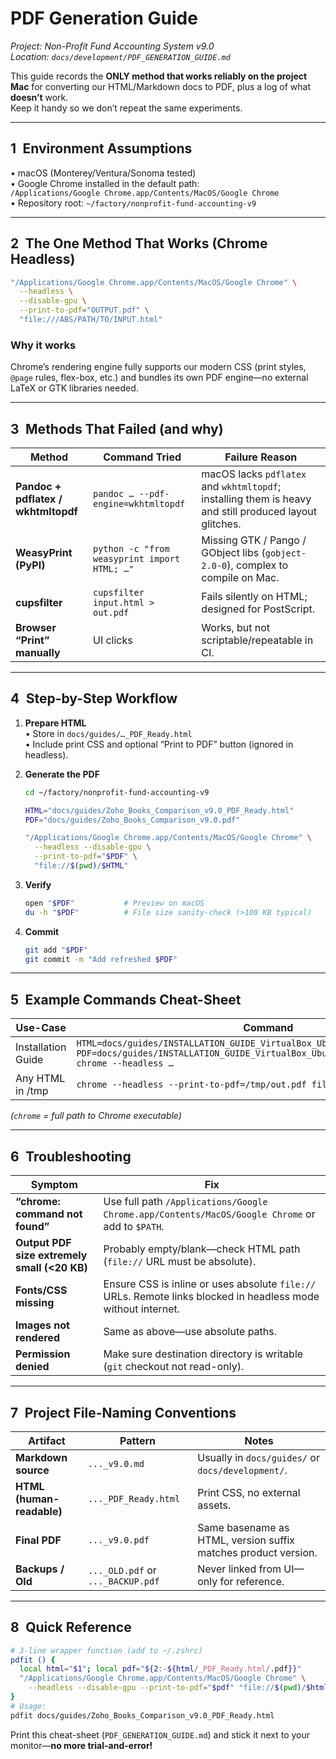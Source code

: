 # PDF Generation Guide  
*Project: Non-Profit Fund Accounting System v9.0*  
*Location: `docs/development/PDF_GENERATION_GUIDE.md`*  

This guide records the **ONLY method that works reliably on the project Mac** for converting our HTML/Markdown docs to PDF, plus a log of what **doesn’t** work.  
Keep it handy so we don’t repeat the same experiments.

---

## 1 Environment Assumptions
• macOS (Monterey/Ventura/Sonoma tested)  
• Google Chrome installed in the default path:  
`/Applications/Google Chrome.app/Contents/MacOS/Google Chrome`  
• Repository root: `~/factory/nonprofit-fund-accounting-v9`

---

## 2 The One Method That Works (Chrome Headless)

```bash
"/Applications/Google Chrome.app/Contents/MacOS/Google Chrome" \
  --headless \
  --disable-gpu \
  --print-to-pdf="OUTPUT.pdf" \
  "file:///ABS/PATH/TO/INPUT.html"
```

### Why it works
Chrome’s rendering engine fully supports our modern CSS (print styles, `@page` rules, flex-box, etc.) and bundles its own PDF engine—no external LaTeX or GTK libraries needed.

---

## 3 Methods That **Failed** (and why)

| Method | Command Tried | Failure Reason |
|--------|---------------|----------------|
| **Pandoc + pdflatex / wkhtmltopdf** | `pandoc … --pdf-engine=wkhtmltopdf` | macOS lacks `pdflatex` and `wkhtmltopdf`; installing them is heavy and still produced layout glitches. |
| **WeasyPrint (PyPI)** | `python -c "from weasyprint import HTML; …"` | Missing GTK / Pango / GObject libs (`gobject-2.0-0`), complex to compile on Mac. |
| **cupsfilter** | `cupsfilter input.html > out.pdf` | Fails silently on HTML; designed for PostScript. |
| **Browser “Print” manually** | UI clicks | Works, but not scriptable/repeatable in CI. |

---

## 4 Step-by-Step Workflow

1. **Prepare HTML**  
   • Store in `docs/guides/…_PDF_Ready.html`  
   • Include print CSS and optional “Print to PDF” button (ignored in headless).  

2. **Generate the PDF**  
   ```bash
   cd ~/factory/nonprofit-fund-accounting-v9

   HTML="docs/guides/Zoho_Books_Comparison_v9.0_PDF_Ready.html"
   PDF="docs/guides/Zoho_Books_Comparison_v9.0.pdf"

   "/Applications/Google Chrome.app/Contents/MacOS/Google Chrome" \
     --headless --disable-gpu \
     --print-to-pdf="$PDF" \
     "file://$(pwd)/$HTML"
   ```

3. **Verify**  
   ```bash
   open "$PDF"           # Preview on macOS
   du -h "$PDF"          # File size sanity-check (>100 KB typical)
   ```

4. **Commit**  
   ```bash
   git add "$PDF"
   git commit -m "Add refreshed $PDF"
   ```

---

## 5 Example Commands Cheat-Sheet

| Use-Case | Command |
|----------|---------|
| Installation Guide | `HTML=docs/guides/INSTALLATION_GUIDE_VirtualBox_Ubuntu24_v9.0_PDF_Ready.html`<br>`PDF=docs/guides/INSTALLATION_GUIDE_VirtualBox_Ubuntu24_v9.0.pdf`<br>`chrome --headless …` |
| Any HTML in /tmp | `chrome --headless --print-to-pdf=/tmp/out.pdf file:///tmp/in.html` |

*(`chrome` = full path to Chrome executable)*

---

## 6 Troubleshooting

| Symptom | Fix |
|---------|-----|
| **“chrome: command not found”** | Use full path `/Applications/Google Chrome.app/Contents/MacOS/Google Chrome` or add to `$PATH`. |
| **Output PDF size extremely small (<20 KB)** | Probably empty/blank—check HTML path (`file://` URL must be absolute). |
| **Fonts/CSS missing** | Ensure CSS is inline or uses absolute `file://` URLs. Remote links blocked in headless mode without internet. |
| **Images not rendered** | Same as above—use absolute paths. |
| **Permission denied** | Make sure destination directory is writable (`git` checkout not read-only). |

---

## 7 Project File-Naming Conventions

| Artifact | Pattern | Notes |
|----------|---------|-------|
| **Markdown source** | `..._v9.0.md` | Usually in `docs/guides/` or `docs/development/`. |
| **HTML (human-readable)** | `..._PDF_Ready.html` | Print CSS, no external assets. |
| **Final PDF** | `..._v9.0.pdf` | Same basename as HTML, version suffix matches product version. |
| **Backups / Old** | `..._OLD.pdf` or `..._BACKUP.pdf` | Never linked from UI—only for reference. |

---

## 8 Quick Reference

```bash
# 3-line wrapper function (add to ~/.zshrc)
pdfit () {
  local html="$1"; local pdf="${2:-${html/_PDF_Ready.html/.pdf}}"
  "/Applications/Google Chrome.app/Contents/MacOS/Google Chrome" \
    --headless --disable-gpu --print-to-pdf="$pdf" "file://$(pwd)/$html"
}
# Usage:
pdfit docs/guides/Zoho_Books_Comparison_v9.0_PDF_Ready.html
```

Print this cheat-sheet (`PDF_GENERATION_GUIDE.md`) and stick it next to your monitor—**no more trial-and-error!**  
